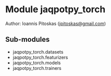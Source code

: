 Module jaqpotpy_torch
=====================
Author: Ioannis Pitoskas (jpitoskas@gmail.com)

Sub-modules
-----------
* jaqpotpy_torch.datasets
* jaqpotpy_torch.featurizers
* jaqpotpy_torch.models
* jaqpotpy_torch.trainers